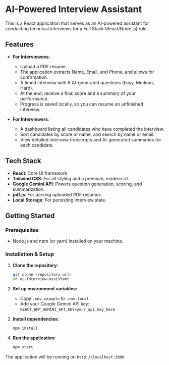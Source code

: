 # AI-Powered Interview Assistant

This is a React application that serves as an AI-powered assistant for conducting technical interviews for a Full Stack (React/Node.js) role.

## Features

- **For Interviewees**:
  - Upload a PDF resume.
  - The application extracts Name, Email, and Phone, and allows for confirmation.
  - A timed interview with 6 AI-generated questions (Easy, Medium, Hard).
  - At the end, receive a final score and a summary of your performance.
  - Progress is saved locally, so you can resume an unfinished interview.

- **For Interviewers**:
  - A dashboard listing all candidates who have completed the interview.
  - Sort candidates by score or name, and search by name or email.
  - View detailed interview transcripts and AI-generated summaries for each candidate.

## Tech Stack

- **React**: Core UI framework.
- **Tailwind CSS**: For all styling and a premium, modern UI.
- **Google Gemini API**: Powers question generation, scoring, and summarization.
- **pdf.js**: For parsing uploaded PDF resumes.
- **Local Storage**: For persisting interview state.

## Getting Started

### Prerequisites

- Node.js and npm (or yarn) installed on your machine.

### Installation & Setup

1.  **Clone the repository:**
    ```sh
    git clone <repository-url>
    cd ai-interview-assistant
    ```

2.  **Set up environment variables:**
    - Copy `.env.example` to `.env.local`
    - Add your Google Gemini API key: `REACT_APP_GEMINI_API_KEY=your_api_key_here`

3.  **Install dependencies:**
    ```sh
    npm install
    ```

4.  **Run the application:**
    ```sh
    npm start
    ```

The application will be running on `http://localhost:3000`.
